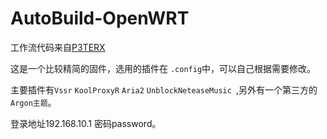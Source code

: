 # AutoBuild-OpenWRT
工作流代码来自[P3TERX](https://github.com/P3TERX/Actions-OpenWrt)

这是一个比较精简的固件，选用的插件在 `.config`中，可以自己根据需要修改。

主要插件有`Vssr` `KoolProxyR` `Aria2` `UnblockNeteaseMusic `,另外有一个第三方的`Argon主题`。

登录地址192.168.10.1 密码password。

